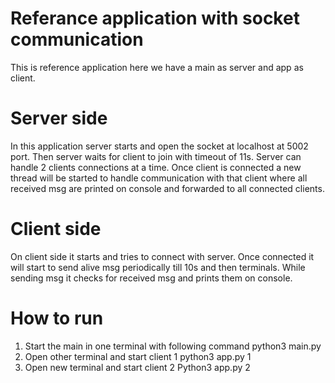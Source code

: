 # Referance application with socket communication
This is reference application here we have a main as server and app as client.

# Server side
In this application server starts and open the socket at localhost at 5002 port. Then server waits for client to join with timeout of 11s. Server can handle 2 clients connections at a time. 
Once client is connected a new thread will be started to handle communication with that client where all received msg are printed on console and forwarded to all connected clients.

# Client side
On client side it starts and tries to connect with server. Once connected it will start to send alive msg periodically till 10s and then terminals. While sending msg it checks for received msg and prints them on console.

# How to run
1. Start the main in one terminal with following command
python3 main.py
2. Open other terminal and start client 1
python3 app.py 1
3. Open new terminal and start client 2
Python3 app.py 2